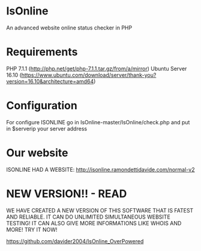# IsOnline
An advanced website online status checker in PHP

# Requirements
PHP 7.1.1 (http://php.net/get/php-7.1.1.tar.gz/from/a/mirror)
Ubuntu Server 16.10 (https://www.ubuntu.com/download/server/thank-you?version=16.10&architecture=amd64)

# Configuration
  For configure ISONLINE go in IsOnline-master/IsOnline/check.php and put in $serverip your server address
  
# Our website
ISONLINE HAD A WEBSITE: http://isonline.ramondettidavide.com/normal-v2

# NEW VERSION!! - READ
WE HAVE CREATED A NEW VERSION OF THIS SOFTWARE THAT IS FATEST AND RELIABLE. IT CAN DO UNLIMITED SIMULTANEOUS WEBSITE TESTING!
IT CAN ALSO GIVE MORE INFORMATIONS LIKE WHOIS AND MORE! TRY IT NOW!

https://github.com/davider2004/IsOnline_OverPowered
